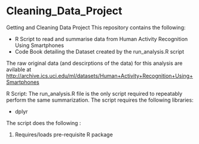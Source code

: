 # Cleaning_Data_Project
Getting and Cleaning Data Project
This repository contains the following:

* R Script to read and summarise data from Human Activity Recognition Using Smartphones
* Code Book detailing the Dataset created by the run_analysis.R script


The raw original data (and descirptions of the data) for  this analysis  are avilable at http://archive.ics.uci.edu/ml/datasets/Human+Activity+Recognition+Using+Smartphones  



R Script: 
The run_analysis.R file is the only script required to repeatably perform the same summarization. The script requires the following libraries:
* dplyr


The script does the following :
1) Requires/loads  pre-requisite R package



